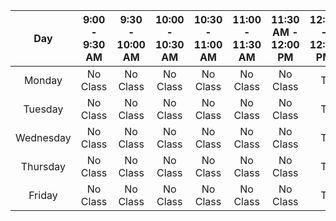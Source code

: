 | Day | 9:00 - 9:30 AM | 9:30 - 10:00 AM | 10:00 - 10:30 AM | 10:30 - 11:00 AM | 11:00 - 11:30 AM | 11:30 AM - 12:00 PM | 12:00 - 12:30 PM | 12:30 - 1:00 PM | 1:00 - 1:30 PM | 1:30 - 2:00 PM | 2:00 - 2:30 PM | 2:30 PM - 3:00 PM | 3:00 PM - 3:30 PM | 3:30 - 4:00 PM | 4:00 - 4:30 PM | 4:30 - 5:00 PM | 5:00 - 5:30 PM | 5:30 - 6:00 PM | 6:00 - 6:30 PM | 6:30 - 7:00 PM | 7:00 - 7:30 PM | 7:30 - 8:00 PM | 8:00 PM - 8:30 PM | 8:30 - 9:00 PM |
| :---: | :---: | :---: | :---: | :---: | :---: | :---: | :---: | :---: | :---: | :---: | :---: | :---: | :---: | :---: | :---: | :---: | :---: | :---: | :---: | :---: | :---: | :---: | :---: | :---: |
| Monday | No Class | No Class | No Class | No Class | No Class | No Class | T | T | No Class | No Class | No Class | No Class | No Class | No Class | No Class | No Class | No Class | No Class | No Class | No Class | No Class | No Class | No Class | No Class |
| Tuesday | No Class | No Class | No Class | No Class | No Class | No Class | T | T | No Class | No Class | No Class | No Class | No Class | No Class | No Class | No Class | No Class | No Class | No Class | No Class | No Class | No Class | No Class | No Class |
| Wednesday | No Class | No Class | No Class | No Class | No Class | No Class | T | T | No Class | No Class | No Class | No Class | No Class | No Class | No Class | No Class | No Class | No Class | No Class | No Class | No Class | No Class | No Class | No Class |
| Thursday | No Class | No Class | No Class | No Class | No Class | No Class | T | T | No Class | No Class | No Class | No Class | No Class | No Class | No Class | No Class | No Class | No Class | No Class | No Class | No Class | No Class | No Class | No Class |
| Friday | No Class | No Class | No Class | No Class | No Class | No Class | T | T | No Class | No Class | No Class | No Class | No Class | No Class | No Class | No Class | No Class | No Class | No Class | No Class | No Class | No Class | No Class | No Class |
